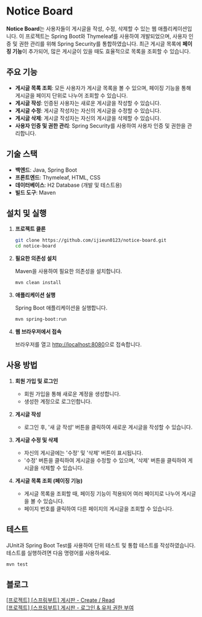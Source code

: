 # Notice Board

**Notice Board**는 사용자들이 게시글을 작성, 수정, 삭제할 수 있는 웹 애플리케이션입니다. 이 프로젝트는 Spring Boot와 Thymeleaf를 사용하여 개발되었으며, 사용자 인증 및 권한 관리를
위해 Spring Security를 통합하였습니다. 최근 게시글 목록에 **페이징 기능**이 추가되어, 많은 게시글이 있을 때도 효율적으로 목록을 조회할 수 있습니다.

## 주요 기능

- **게시글 목록 조회**: 모든 사용자가 게시글 목록을 볼 수 있으며, 페이징 기능을 통해 게시글을 페이지 단위로 나누어 조회할 수 있습니다.
- **게시글 작성**: 인증된 사용자는 새로운 게시글을 작성할 수 있습니다.
- **게시글 수정**: 게시글 작성자는 자신의 게시글을 수정할 수 있습니다.
- **게시글 삭제**: 게시글 작성자는 자신의 게시글을 삭제할 수 있습니다.
- **사용자 인증 및 권한 관리**: Spring Security를 사용하여 사용자 인증 및 권한을 관리합니다.

## 기술 스택

- **백엔드**: Java, Spring Boot
- **프론트엔드**: Thymeleaf, HTML, CSS
- **데이터베이스**: H2 Database (개발 및 테스트용)
- **빌드 도구**: Maven

## 설치 및 실행

1. **프로젝트 클론**

   ```bash
   git clone https://github.com/ijieun0123/notice-board.git
   cd notice-board
   ```

2. **필요한 의존성 설치**

   Maven을 사용하여 필요한 의존성을 설치합니다.

   ```bash
   mvn clean install
   ```

3. **애플리케이션 실행**

   Spring Boot 애플리케이션을 실행합니다.

   ```bash
   mvn spring-boot:run
   ```

4. **웹 브라우저에서 접속**

   브라우저를 열고 [http://localhost:8080](http://localhost:8080)으로 접속합니다.

## 사용 방법

1. **회원 가입 및 로그인**

    - 회원 가입을 통해 새로운 계정을 생성합니다.
    - 생성한 계정으로 로그인합니다.

2. **게시글 작성**

    - 로그인 후, '새 글 작성' 버튼을 클릭하여 새로운 게시글을 작성할 수 있습니다.

3. **게시글 수정 및 삭제**

    - 자신의 게시글에는 '수정' 및 '삭제' 버튼이 표시됩니다.
    - '수정' 버튼을 클릭하여 게시글을 수정할 수 있으며, '삭제' 버튼을 클릭하여 게시글을 삭제할 수 있습니다.

4. **게시글 목록 조회 (페이징 기능)**

    - 게시글 목록을 조회할 때, 페이징 기능이 적용되어 여러 페이지로 나누어 게시글을 볼 수 있습니다.
    - 페이지 번호를 클릭하여 다른 페이지의 게시글을 조회할 수 있습니다.

## 테스트

JUnit과 Spring Boot Test를 사용하여 단위 테스트 및 통합 테스트를 작성하였습니다. 테스트를 실행하려면 다음 명령어를 사용하세요.

```bash
mvn test
```

## 블로그

[[프로젝트] [스프링부트] 게시판 - Create / Read](https://velog.io/@cock321/%ED%94%84%EB%A1%9C%EC%A0%9D%ED%8A%B8-%EC%8A%A4%ED%94%84%EB%A7%81%EB%B6%80%ED%8A%B8-%EA%B2%8C%EC%8B%9C%ED%8C%90)<br/>
[[프로젝트] [스프링부트] 게시판 - 로그인 & 유저 권한 부여](https://velog.io/@cock321/%ED%94%84%EB%A1%9C%EC%A0%9D%ED%8A%B8-%EC%8A%A4%ED%94%84%EB%A7%81%EB%B6%80%ED%8A%B8-%EA%B2%8C%EC%8B%9C%ED%8C%90-Create-Read)